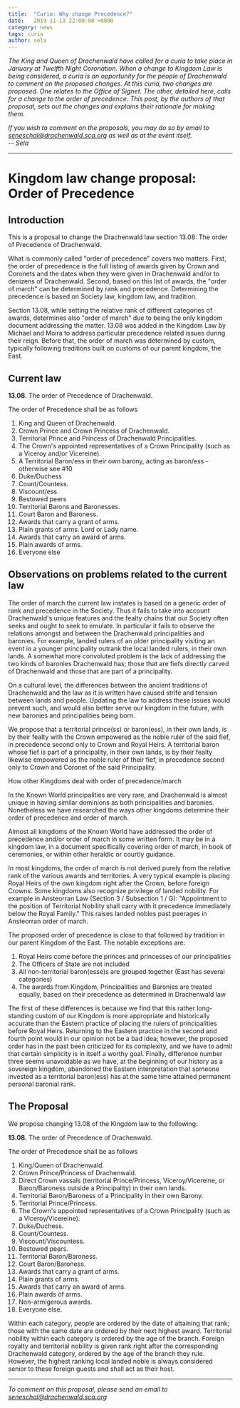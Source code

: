 ```yaml
---
title:  "Curia: Why change Precedence?"
date:   2019-11-13 22:00:00 +0000
category: news
tags: curia
author: sela
---
```

_The King and Queen of Drachenwald have called for a curia to take place in January at Twelfth Night Coronation. When a change to Kingdom Law is being considered, a curia is an opportunity for the people of Drachenwald to comment on the proposed changes. At this curia, two changes are proposed. One relates to the Office of Signet. The other, detailed here, calls for a change to the order of precedence. This post, by the authors of that proposal, sets out the changes and explains their rationale for making them._

_If you wish to comment on the proposals, you may do so by email to [seneschal@drachenwald.sca.org](mailto:seneschal@drachenwald.sca.org) as well as at the event itself._  
_-- Sela_

---

# Kingdom law change proposal: Order of Precedence

## Introduction

This is a proposal to change the Drachenwald law section 13.08: The order of Precedence of Drachenwald.

What is commonly called "order of precedence" covers two matters. First, the order of precedence is the full listing of awards given by Crown and Coronets and the dates when they were given in Drachenwald and/or to denizens of Drachenwald. Second, based on this list of awards, the "order of march" can be determined by rank and precedence. Determining the precedence is based on Society law, kingdom law, and tradition.

Section 13.08, while setting the relative rank of different categories of awards, determines also "order of march" due to being the only kingdom document addressing the matter. 13.08 was added in the Kingdom Law by Michael and Moira to address particular precedence related issues during their reign. Before that, the order of march was determined by custom, typically following traditions built on customs of our parent kingdom, the East.

## Current law

**13.08.** The order of Precedence of Drachenwald.

The order of Precedence shall be as follows

1. King and Queen of Drachenwald.
2. Crown Prince and Crown Princess of Drachenwald.
3. Territorial Prince and Princess of Drachenwald Principalities.
4. The Crown's appointed representatives of a Crown Principality (such as a Viceroy and/or Vicereine).
5. A Territorial Baron/ess in their own barony, acting as baron/ess - otherwise see #10
6. Duke/Duchess
7. Count/Countess.
8. Viscount/ess.
9. Bestowed peers
10. Territorial Barons and Baronesses.
11. Court Baron and Baroness.
12. Awards that carry a grant of arms.
13. Plain grants of arms. Lord or Lady name.
14. Awards that carry an award of arms.
15. Plain awards of arms.
16. Everyone else

## Observations on problems related to the current law

The order of march the current law instates is based on a generic order of rank and precedence in the Society. Thus it fails to take into account Drachenwald's unique features and the fealty chains that our Society often seeks and ought to seek to emulate. In particular it fails to observe the relations amongst and between the Drachenwald principalities and baronies. For example, landed rulers of an older principality visiting an event in a younger principality outrank the local landed rulers, in their own lands. A somewhat more convoluted problem is the lack of addressing the two kinds of baronies Drachenwald has; those that are fiefs directly carved of Drachenwald and those that are part of a principality.

On a cultural level, the differences between the ancient traditions of Drachenwald and the law as it is written have caused strife and tension between lands and people. Updating the law to address these issues would prevent such, and would also better serve our kingdom in the future, with new baronies and principalities being born.

We propose that a territorial prince(ss) or baron(ess), in their own lands, is by their fealty with the Crown empowered as the noble ruler of the said fief, in precedence second only to Crown and Royal Heirs. A territorial baron whose fief is part of a principality, in their own lands, is by their fealty likewise empowered as the noble ruler of their fief, in precedence second only to Crown and Coronet of the said Principality.

How other Kingdoms deal with order of precedence/march

In the Known World principalities are very rare, and Drachenwald is almost unique in having similar dominions as both principalities and baronies. Nonetheless we have researched the ways other kingdoms determine their order of precedence and order of march.

Almost all kingdoms of the Known World have addressed the order of precedence and/or order of march in some written form. It may be in a kingdom law, in a document specifically covering order of march, in book of ceremonies, or within other heraldic or courtly guidance.

In most kingdoms, the order of march is not derived purely from the relative rank of the various awards and territories. A very typical example is placing Royal Heirs of the own kingdom right after the Crown, before foreign Crowns. Some kingdoms also recognize privilege of landed nobility. For example in Ansteorran Law (Section 3 / Subsection 1 / G): "Appointment to the position of Territorial Nobility shall carry with it precedence immediately below the Royal Family." This raises landed nobles past peerages in Ansteorran order of march.

The proposed order of precedence is close to that followed by tradition in our parent Kingdom of the East. The notable exceptions are:

1. Royal Heirs come before the princes and princesses of our principalities
2. The Officers of State are not included
3. All non-territorial baron(esse)s are grouped together (East has several categories)
4. The awards from Kingdom, Principalities and Baronies are treated equally, based on their precedence as determined in Drachenwald law

The first of these differences is because we find that this rather long-standing custom of our Kingdom is more appropriate and historically accurate than the Eastern practice of placing the rulers of principalities before Royal Heirs. Returning to the Eastern practice in the second and fourth point would in our opinion not be a bad idea; however, the proposed order has in the past been criticized for its complexity, and we have to admit that certain simplicity is in itself a worthy goal. Finally, difference number three seems unavoidable as we have, at the beginning of our history as a sovereign kingdom, abandoned the Eastern interpretation that someone invested as a territorial baron(ess) has at the same time attained permanent personal baronial rank.

## The Proposal

We propose changing 13.08 of the Kingdom law to the following:

**13.08.** The order of Precedence of Drachenwald.

The order of Precedence shall be as follows

1. King/Queen of Drachenwald.
2. Crown Prince/Princess of Drachenwald.
3. Direct Crown vassals (territorial Prince/Princess, Viceroy/Vicereine, or Baron/Baroness outside a Principality) in their own lands.
4. Territorial Baron/Baroness of a Principality in their own Barony.
5. Territorial Prince/Princess.
6. The Crown's appointed representatives of a Crown Principality (such as a Viceroy/Vicereine).
7. Duke/Duchess.
8. Count/Countess.
9. Viscount/Viscountess.
10. Bestowed peers.
11. Territorial Baron/Baroness.
12. Court Baron/Baroness.
13. Awards that carry a grant of arms.
14. Plain grants of arms.
15. Awards that carry an award of arms.
16. Plain awards of arms.
17. Non-armigerous awards.
18. Everyone else.

Within each category, people are ordered by the date of attaining that rank; those with the same date are ordered by their next highest award. Territorial nobility within each category is ordered by the age of the branch. Foreign royalty and territorial nobility is given rank right after the corresponding Drachenwald category, ordered by the age of the branch they rule. However, the highest ranking local landed noble is always considered senior to these foreign guests and shall act as their host.

---

_To comment on this proposal, please send an email to [seneschal@drachenwald.sca.org](mailto:seneschal@drachenwald.sca.org)_